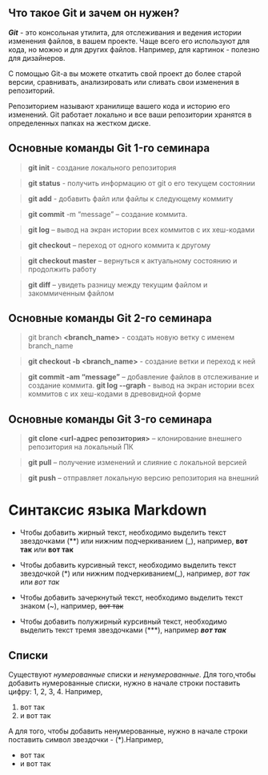 ## Что такое Git и зачем он нужен?

***Git*** - это консольная утилита, для отслеживания и ведения истории изменения файлов, в вашем проекте. Чаще всего его используют для кода, но можно и для других файлов. Например, для картинок - полезно для дизайнеров.

С помощью Git-a вы можете откатить свой проект до более старой версии, сравнивать, анализировать или сливать свои изменения в репозиторий.

Репозиторием называют хранилище вашего кода и историю его изменений. Git работает локально и все ваши репозитории хранятся в определенных папках на жестком диске.

## Основные команды Git 1-го семинара

> **git init** - создание локального репозитория

> **git status** - получить информацию от git о его текущем состоянии

> **git add** - добавить файл или файлы к следующему коммиту

> **git commit** -m “message” – создание коммита.

> **git log** – вывод на экран истории всех коммитов с их хеш-кодами

> **git checkout** – переход от одного коммита к другому

> **git checkout master** – вернуться к актуальному состоянию и продолжить работу

> **git diff** – увидеть разницу между текущим файлом и закоммиченным файлом


## Основные команды Git 2-го семинара

> git branch **<branch_name>** - создать новую ветку с именем branch_name

> **git checkout  -b <branch_name>** - создание ветки и переход к ней

> **git commit -am “message”** – добавление файлов в отслеживание и       создание коммита.
> **git log --graph** - вывод на экран истории всех коммитов с их хеш-кодами в древовидной форме

## Основные команды Git 3-го семинара

> **git clone <url-адрес репозитория>** – клонирование внешнего репозитория на  локальный ПК

> **git pull** – получение изменений и слияние с локальной версией

> **git push** – отправляет локальную версию репозитория на внешний

# Синтаксис языка Markdown

* Чтобы добавить жирный текст, необходимо выделить текст звездочками (**) или нижним подчеркиванием (_), например, **вот так** или __вот так__

* Чтобы добавить курсивный текст, необходимо выделить текст звездочкой (*) или нижним подчеркиванием(_), например, *вот так* или _вот так_

* Чтобы добавить зачеркнутый текст, необходимо выделить текст знаком (~), например, ~~вот так~~

* Чтобы добавить полужирный курсивный текст, необходимо выделить текст тремя звездочками (***), например ***вот так***


## Списки

Существуют *нумерованные* списки и *ненумерованные*.
Для того,чтобы добавить нумерованные списки, нужно в начале строки поставить цифру: 1, 2, 3, 4. Например, 
1. вот так
2. и вот так

А для того, чтобы добавить ненумерованные, нужно в начале строки поставить символ звездочки - (*).Например,
* вот так
* и вот так
